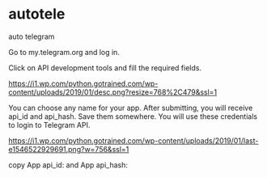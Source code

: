 # autotele
auto telegram

Go to my.telegram.org  and log in.

Click on API development tools and fill the required fields.

https://i1.wp.com/python.gotrained.com/wp-content/uploads/2019/01/desc.png?resize=768%2C479&ssl=1

You can choose any name for your app. After submitting, you will receive api_id and api_hash. Save them somewhere. You will use these credentials to login to Telegram API.

https://i1.wp.com/python.gotrained.com/wp-content/uploads/2019/01/last-e1546522929691.png?w=756&ssl=1

copy App api_id: and App api_hash:

